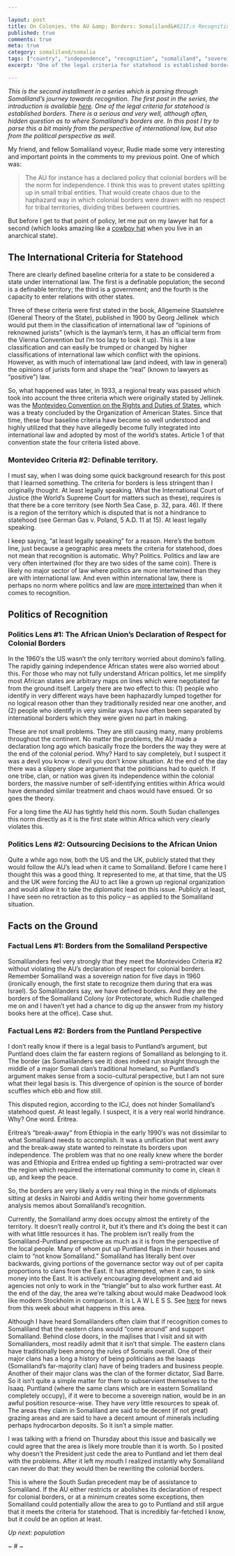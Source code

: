 ```yaml
---

layout: post
title: On Colonies, the AU &amp; Borders: Somaliland&#8217;s Recognition Journey
published: true
comments: true
meta: true
category: somaliland/somalia
tags: ["country", "independence", "recognition", "somaliland", "sovereignty"]
excerpt: "One of the legal criteria for statehood is established borders. There is a serious and very well, although often, hidden question as to where Somaliland's borders are. In this post I try to parse this a bit mainly from the perspective of international law, but also from the political perspective as well."

---
```



*This is the second installment in a series which is parsing through Somaliland’s journey towards recognition. The first post in the series, the introduction is available [here][2]. One of the legal criteria for statehood is established borders. There is a serious and very well, although often, hidden question as to where Somaliland’s borders are. In this post I try to parse this a bit mainly from the perspective of international law, but also from the political perspective as well.*

 [2]: http://www.caseykuhlman.com/entry/somalilands-recognition-journey "What Does it Mean to be Independent: Somaliland’s Recognition Journey"

My friend, and fellow Somaliland voyeur, Rudie made some very interesting and important points in the comments to my previous point. One of which was:

> The AU for instance has a declared policy that colonial borders will be the norm for independence. I think this was to prevent states splitting up in small tribal entities. That would create chaos due to the haphazard way in which colonial borders were drawn with no respect for tribal territories, dividing tribes between countries.

But before I get to that point of policy, let me put on my lawyer hat for a second (which looks amazing like a [cowboy hat][3] when you live in an anarchical state).

 [3]: http://twitter.com/compleatang

## The International Criteria for Statehood

There are clearly defined baseline criteria for a state to be considered a state under international law. The first is a definable population; the second is a definable territory; the third is a government; and the fourth is the capacity to enter relations with other states.

Three of these criteria were first stated in the book, Allgemeine Staatslehre (General Theory of the State), published in 1900 by Georg Jellinek  which would put them in the classification of international law of “opinions of reknowned jurists” (which is the layman’s term, it has an official term from the Vienna Convention but I’m too lazy to look it up). This is a law classification and can easily be trumped or changed by higher classifications of international law which conflict with the opinions. However, as with much of international law (and indeed, with law in general) the opinions of jurists form and shape the “real” (known to lawyers as “positive”) law.

So, what happened was later, in 1933, a regional treaty was passed which took into account the three criteria which were originally stated by Jellinek. was the [Montevideo Convention on the Rights and Duties of States][4], which was a treaty concluded by the Organization of American States. Since that time, these four baseline criteria have become so well understood and highly utilized that they have allegedly become fully integrated into international law and adopted by most of the world’s states. Article 1 of that convention state the four criteria listed above.

 [4]: http://wsl.so/pjgrt0

### Montevideo Criteria #2: Definable territory.

I must say, when I was doing some quick background research for this post that I learned something. The criteria for borders is less stringent than I originally thought. At least legally speaking. What the International Court of Justice (the World’s Supreme Court for matters such as these), requires is that there be a core territory (see North Sea Case, p. 32, para. 46). If there is a region of the territory which is disputed that is not a hindrance to statehood (see German Gas v. Poland, 5 A.D. 11 at 15). At least legally speaking.

I keep saying, “at least legally speaking” for a reason. Here’s the bottom line, just because a geographic area meets the criteria for statehood, does not mean that recognition is automatic. Why? Politics. Politics and law are very often intertwined (for they are two sides of the same coin). There is likely no major sector of law where politics are more intertwined than they are with international law. And even within international law, there is perhaps no norm where politics and law are [more intertwined][5] than when it comes to recognition.

 [5]: http://wsl.so/nBwhVz

## Politics of Recognition

### Politics Lens #1: The African Union’s Declaration of Respect for Colonial Borders

In the 1960′s the US wasn’t the only territory worried about domino’s falling. The rapidly gaining independence African states were also worried about this. For those who may not fully understand African politics, let me simplify most African states are arbitrary maps on lines which were negotiated far from the ground itself. Largely there are two effect to this: (1) people who identify in very different ways have been haphazardly lumped together for no logical reason other than they traditionally resided near one another, and (2) people who identify in very similar ways have often been separated by international borders which they were given no part in making.

These are not small problems. They are still causing many, many problems throughout the continent. No matter the problems, the AU made a declaration long ago which basically froze the borders the way they were at the end of the colonial period. Why? Hard to say completely, but I suspect it was a devil you know v. devil you don’t know situation. At the end of the day there was a slippery slope argument that the politicians had to quelch. If one tribe, clan, or nation was given its independence within the colonial borders, the massive number of self-identifying entities within Africa would have demanded similar treatment and chaos would have ensued. Or so goes the theory.

For a long time the AU has tightly held this norm. South Sudan challenges this norm directly as it is the first state within Africa which very clearly violates this.

### Politics Lens #2: Outsourcing Decisions to the African Union

Quite a while ago now, both the US and the UK, publicly stated that they would follow the AU’s lead when it came to Somaliland. Before I came here I thought this was a good thing. It represented to me, at that time, that the US and the UK were forcing the AU to act like a grown up regional organization and would allow it to take the diplomatic lead on this issue. Publicly at least, I have seen no retraction as to this policy – as applied to the Somaliland situation.

## Facts on the Ground

### Factual Lens #1: Borders from the Somaliland Perspective

Somalilanders feel very strongly that they meet the Montevideo Criteria #2 without violating the AU’s declaration of respect for colonial borders. Remember Somaliland was a sovereign nation for five days in 1960 (ironically enough, the first state to recognize them during that era was Israel). So Somalilanders say, we have defined borders. And they are the borders of the Somaliland Colony (or Protectorate, which Rudie challenged me on and I haven’t yet had a chance to dig up the answer from my history books here at the office). Case shut.

### Factual Lens #2: Borders from the Puntland Perspective

I don’t really know if there is a legal basis to Puntland’s argument, but Puntland does claim the far eastern regions of Somaliland as belonging to it. The border (as Somalilanders see it) does indeed run straight through the middle of a major Somali clan’s traditional homeland, so Puntland’s argument makes sense from a socio-cultural perspective, but I am not sure what their legal basis is. This divergence of opinion is the source of border scuffles which ebb and flow still.

This disputed region, according to the ICJ, does not hinder Somaliland’s statehood quest. At least legally. I suspect, it is a very real world hindrance. Why? One word. Eritrea.

Eritrea’s “break-away” from Ethiopia in the early 1990′s was not dissimilar to what Somaliland needs to accomplish. It was a unification that went awry and the break-away state wanted to reinstate its borders upon independence. The problem was that no one really knew where the border was and Ethiopia and Eritrea ended up fighting a semi-protracted war over the region which required the international community to come in, clean it up, and keep the peace.

So, the borders are very likely a very real thing in the minds of diplomats sitting at desks in Nairobi and Addis writing their home governments analysis memos about Somaliland’s recognition.

Currently, the Somaliland army does occupy almost the entirety of the territory. It doesn’t really control it, but it’s there and it’s doing the best it can with what little resources it has. The problem isn’t really from the Somaliland-Puntland perspective as much as it is from the perspective of the local people. Many of whom put up Puntland flags in their houses and claim to “not know Somaliland.” Somaliland has literally bent over backwards, giving portions of the governance sector way out of per capita proportions to clans from the East. It has attempted, when it can, to sink money into the East. It is actively encouraging development and aid agencies not only to work in the “triangle” but to also work further east. At the end of the day, the area we’re talking about would make Deadwood look like modern Stockholm in comparison. It is L A W L E S S. See [here][6] for news from this week about what happens in this area.

 [6]: http://wsl.so/oYVYij

Although I have heard Somalilanders often claim that if recognition comes to Somaliland that the eastern clans would “come around” and support Somaliland. Behind close doors, in the majlises that I visit and sit with Somalilanders, most readily admit that it isn’t that simple. The eastern clans have traditionally been among the rules of Somalis overall. One of their major clans has a long a history of being politicians as the Isaaqs (Somaliland’s far-majority clan) have of being traders and business people. Another of their major clans was the clan of the former dictator, Siad Barre. So it isn’t quite a simple matter for them to subservient themselves to the Isaaq. Puntland (where the same clans which are in eastern Somaliland completely occupy), if it were to become a sovereign nation, would be in an awful position resource-wise. They have *very* little resources to speak of. The areas they claim in Somaliland are said to be decent (if not great) grazing areas and are said to have a decent amount of minerals including perhaps hydrocarbon deposits. So it isn’t a simple matter.

I was talking with a friend on Thursday about this issue and basically we could agree that the area is likely more trouble than it is worth. So I posited why doesn’t the President just cede the area to Puntland and let them deal with the problems. After it left my mouth I realized instantly why Somaliland can never do that: they would then be rewriting the colonial borders.

This is where the South Sudan precedent may be of assistance to Somaliland. If the AU either restricts or abolishes its declaration of respect for colonial borders, or at a minimum creates some exceptions, then Somaliland could potentially allow the area to go to Puntland and still argue that it meets the criteria for statehood. That is incredibly far-fetched I know, but it could be an option at least.

*Up next: population*

~ # ~